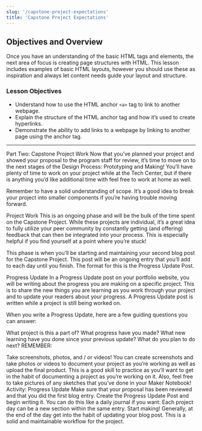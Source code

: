 ```yaml
---
slug: '/capstone-project-expectations'
title: 'Capstone Project Expectations'
---
```


## Objectives and Overview

Once you have an understanding of the basic HTML tags and elements, the next area of focus is creating page structures with HTML. This lesson includes examples of basic HTML layouts, however you should use these as inspiration and always let content needs guide your layout and structure.

### Lesson Objectives

- Understand how to use the HTML anchor `<a>` tag to link to another webpage.
- Explain the structure of the HTML anchor tag and how it’s used to create hyperlinks.
- Demonstrate the ability to add links to a webpage by linking to another page using the anchor tag.

---

Part Two: Capstone Project Work
Now that you’ve planned your project and showed your proposal to the program staff for review, it’s time to move on to the next stages of the Design Process: Prototyping and Making! You’ll have plenty of time to work on your project while at the Tech Center, but if there is anything you’d like additional time with feel free to work at home as well.

Remember to have a solid understanding of scope. It’s a good idea to break your project into smaller components if you’re having trouble moving forward.

Project Work
This is an ongoing phase and will be the bulk of the time spent on the Capstone Project. While these projects are individual, it’s a great idea to fully utilize your peer community by constantly getting (and offering) feedback that can then be integrated into your process. This is especially helpful if you find yourself at a point where you’re stuck!

This phase is when you’ll be starting and maintaining your second blog post for the Capstone Project. This post will be an ongoing entry that you’ll add to each day until you finish. The format for this is the Progress Update Post.

Progress Update
In a Progress Update post on your portfolio website, you will be writing about the progress you are making on a specific project. This is to share the new things you are learning as you work through your project and to update your readers about your progress. A Progress Update post is written while a project is still being worked on.

When you write a Progress Update, here are a few guiding questions you can answer:

What project is this a part of?
What progress have you made?
What new learning have you done since your previous update?
What do you plan to do next?
REMEMBER:

Take screenshots, photos, and / or videos!
You can create screenshots and take photos or videos to document your project as you’re working as well as upload the final product. This is a good skill to practice as you’ll want to get in the habit of documenting a project as you’re working on it. Also, feel free to take pictures of any sketches that you’ve done in your Maker Notebook!
Activity: Progress Update
Make sure that your proposal has been reviewed and that you did the first blog entry.
Create the Progress Update Post and begin writing it. You can do this like a daily journal if you want: Each project day can be a new section within the same entry.
Start making!
Generally, at the end of the day get into the habit of updating your blog post. This is a solid and maintainable workflow for the project.
